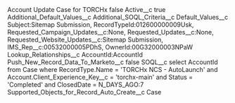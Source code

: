 <?xml version="1.0" encoding="UTF-8"?>
<CustomMetadata xmlns="http://soap.sforce.com/2006/04/metadata" xmlns:xsi="http://www.w3.org/2001/XMLSchema-instance" xmlns:xsd="http://www.w3.org/2001/XMLSchema">
    <label>Account Update Case for TORCHx</label>
    <protected>false</protected>
    <values>
        <field>Active__c</field>
        <value xsi:type="xsd:boolean">true</value>
    </values>
    <values>
        <field>Additional_Default_Values__c</field>
        <value xsi:nil="true"/>
    </values>
    <values>
        <field>Additional_SOQL_Criteria__c</field>
        <value xsi:nil="true"/>
    </values>
    <values>
        <field>Default_Values__c</field>
        <value xsi:type="xsd:string">Subject:Sitemap Submission, 
RecordTypeId:012600000009Usk,
Requested_Campaign_Updates__c:None, 
Requested_Updates__c:None,
Requested_Website_Updates__c:Sitemap Submission,
IMS_Rep__c:00532000005PDhS, 
OwnerId:00G32000003NPaW</value>
    </values>
    <values>
        <field>Lookup_Relationships__c</field>
        <value xsi:type="xsd:string">AccountId:AccountId</value>
    </values>
    <values>
        <field>Push_New_Record_Data_To_Marketo__c</field>
        <value xsi:type="xsd:boolean">false</value>
    </values>
    <values>
        <field>SOQL__c</field>
        <value xsi:type="xsd:string">select AccountId from Case where RecordType.Name = &apos;TORCHx NCS - AutoLaunch&apos;  and Account.Client_Experience_Key__c = &apos;torchx-main&apos;  and Status = &apos;Completed&apos; and ClosedDate = N_DAYS_AGO:7</value>
    </values>
    <values>
        <field>Supported_Objects_for_Record_Auto_Create__c</field>
        <value xsi:type="xsd:string">Case</value>
    </values>
</CustomMetadata>
